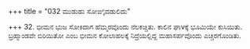+++
title = "032 ಮುಡುಹು ಸೋಙ್ಕಿದಡುಲಿದು"

+++
32. ಭೀಮನ ಭುಜ ಸೋಕಿದಾಗ ಹೆಮ್ಮರವೊಂದು ನೆಲಕಚ್ಚಿತು. ಕಾಲಿನ ಘಾvಕ್ಕೆ ಭೂಮಿಯೇ ಕುಸಿಯಿತು. ಬ್ರಹ್ಮಾಂಡವೇ ಬಿರಿಯಿತೋ ಎಂಬ ಭೀಮನ ಕೋಲಾಹಲಕ್ಕೆ ನಿದ್ರೆಯಲ್ಲಿದ್ದ ಮಹಾಸರ್ಪವೊಂದು ಎಚ್ಚರಗೊಂಡಿತು.